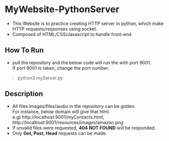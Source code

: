 # MyWebsite-PythonServer
* This Website is to practice creating HTTP server in python, which make HTTP requests/responses using socket.  
* Composed of HTML/CSS/Javascript to handle front-end

## How To Run
* pull the repository and the below code will run the with port 9001.  
If port 9001 is taken, change the port number.  
> python3 myServer.py

## Description
* All files images/files/audio in the repository can be gotten.  
For instance, below domain will give that html.  
e.g) http://localhost:9001/myContacts.html, http://localhost:9001/resources/images/amazon.png
* If unvalid files were requested, **404 NOT FOUND** will be responded.
* Only **Get, Post, Head** requests can be made.
